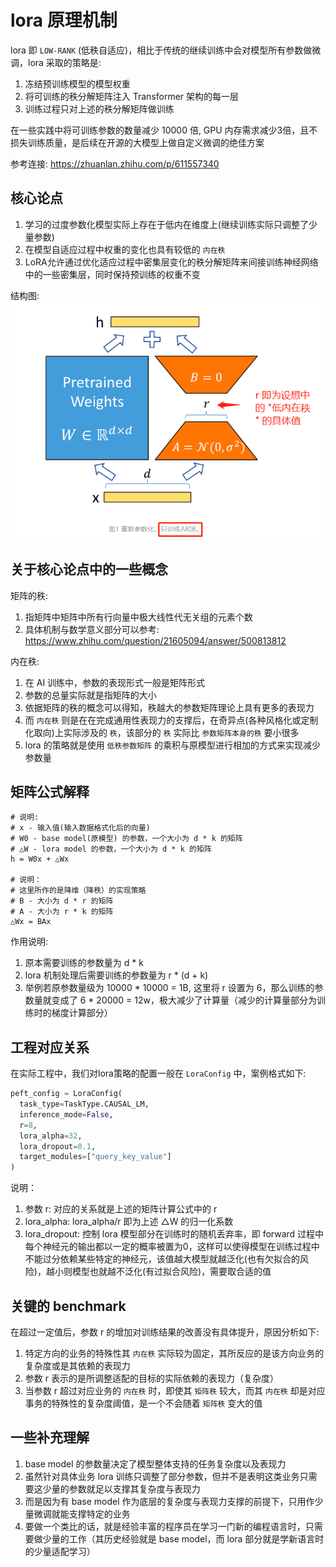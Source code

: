 # lora 原理机制
lora 即 `LOW-RANK` (低秩自适应)，相比于传统的继续训练中会对模型所有参数做微调，lora 采取的策略是:  
1. 冻结预训练模型的模型权重  
1. 将可训练的秩分解矩阵注入 Transformer 架构的每一层  
1. 训练过程只对上述的秩分解矩阵做训练  

在一些实践中将可训练参数的数量减少 10000 倍, GPU 内存需求减少3倍，且不损失训练质量，是后续在开源的大模型上做自定义微调的绝佳方案  

参考连接: https://zhuanlan.zhihu.com/p/611557340

## 核心论点
1. 学习的过度参数化模型实际上存在于低内在维度上(继续训练实际只调整了少量参数)  
1. 在模型自适应过程中权重的变化也具有较低的 `内在秩`  
1. LoRA允许通过优化适应过程中密集层变化的秩分解矩阵来间接训练神经网络中的一些密集层，同时保持预训练的权重不变  

结构图:  
![docs/imgs/lora.png](/c4-hugging_face_lora/lora.png)

## 关于核心论点中的一些概念
矩阵的秩:  
1. 指矩阵中矩阵中所有行向量中极大线性代无关组的元素个数  
1. 具体机制与数学意义部分可以参考: https://www.zhihu.com/question/21605094/answer/500813812  

内在秩:  
1. 在 AI 训练中，参数的表现形式一般是矩阵形式  
1. 参数的总量实际就是指矩阵的大小  
1. 依据矩阵的秩的概念可以得知，秩越大的参数矩阵理论上具有更多的表现力  
1. 而 `内在秩` 则是在在完成通用性表现力的支撑后，在奇异点(各种风格化或定制化取向)上实际涉及的 `秩`，该部分的 `秩` 实际比 `参数矩阵本身的秩` 要小很多  
1. lora 的策略就是使用 `低秩参数矩阵` 的乘积与原模型进行相加的方式来实现减少参数量  

## 矩阵公式解释
```
# 说明:
# x - 输入值(输入数据格式化后的向量)
# W0 - base model(原模型) 的参数，一个大小为 d * k 的矩阵
# △W - lora model 的参数，一个大小为 d * k 的矩阵
h = W0x + △Wx

# 说明：
# 这里所作的是降维（降秩）的实现策略
# B - 大小为 d * r 的矩阵  
# A - 大小为 r * k 的矩阵
△Wx = BAx
```

作用说明:  
1. 原本需要训练的参数量为 d * k
1. lora 机制处理后需要训练的参数量为 r * (d + k)  
1. 举例若原参数量级为 10000 * 10000 = 1B, 这里将 r 设置为 6，那么训练的参数量就变成了 6 * 20000 = 12w，极大减少了计算量（减少的计算量部分为训练时的梯度计算部分）

## 工程对应关系
在实际工程中，我们对lora策略的配置一般在 `LoraConfig` 中，案例格式如下: 
```python
peft_config = LoraConfig(
  task_type=TaskType.CAUSAL_LM,
  inference_mode=False,
  r=8,
  lora_alpha=32,
  lora_dropout=0.1,
  target_modules=["query_key_value"]
)
```

说明：  
1. 参数 r: 对应的关系就是上述的矩阵计算公式中的 r  
1. lora_alpha: lora_alpha/r 即为上述 △W 的归一化系数  
1. lora_dropout: 控制 lora 模型部分在训练时的随机丢弃率，即 forward 过程中每个神经元的输出都以一定的概率被置为0，这样可以使得模型在训练过程中不能过分依赖某些特定的神经元，该值越大模型就越泛化(也有欠拟合的风险)，越小则模型也就越不泛化(有过拟合风险)，需要取合适的值  

## 关键的 benchmark
在超过一定值后，参数 r 的增加对训练结果的改善没有具体提升，原因分析如下:  
1. 特定方向的业务的特殊性其 `内在秩` 实际较为固定，其所反应的是该方向业务的复杂度或是其依赖的表现力  
1. 参数 r 表示的是所调整适配的目标的实际依赖的表现力（复杂度）  
1. 当参数 r 超过对应业务的 `内在秩` 时，即使其 `矩阵秩` 较大，而其 `内在秩` 却是对应事务的特殊性的复杂度阈值，是一个不会随着 `矩阵秩` 变大的值  

## 一些补充理解
1. base model 的参数量决定了模型整体支持的任务复杂度以及表现力  
1. 虽然针对具体业务 lora 训练只调整了部分参数，但并不是表明这类业务只需要这少量的参数就足以支撑其复杂度与表现力  
1. 而是因为有 base model 作为底层的复杂度与表现力支撑的前提下，只用作少量微调就能支撑特定的业务  
1. 要做一个类比的话，就是经验丰富的程序员在学习一门新的编程语言时，只需要做少量的工作（其历史经验就是 base model，而 lora 部分就是学新语言时的少量适配学习）

